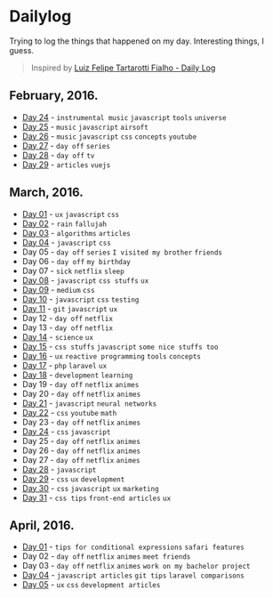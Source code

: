 # Dailylog

Trying to log the things that happened on my day. Interesting things, I guess.

> Inspired by [Luiz Felipe Tartarotti Fialho - Daily Log](https://github.com/LFeh/dailylog)

## February, 2016.

- [Day 24](logs/24-02-2016.md) - `instrumental music` `javascript` `tools` `universe`
- [Day 25](logs/25-02-2016.md) - `music` `javascript` `airsoft`
- [Day 26](logs/26-02-2016.md) - `music` `javascript` `css` `concepts` `youtube`
- [Day 27](logs/27-02-2016.md) - `day off` `series`
- [Day 28](logs/28-02-2016.md) - `day off` `tv`
- [Day 29](logs/29-02-2016.md) - `articles` `vuejs`

## March, 2016.

- [Day 01](logs/01-03-2016.md) - `ux` `javascript` `css`
- [Day 02](logs/02-03-2016.md) - `rain` `fallujah`
- [Day 03](logs/03-03-2016.md) - `algorithms` `articles`
- [Day 04](logs/04-03-2016.md) - `javascript` `css`
- Day 05 - `day off` `series` `I visited my brother` `friends`
- Day 06 - `day off` `my birthday`
- Day 07 - `sick` `netflix` `sleep`
- [Day 08](logs/08-03-2016.md) - `javascript` `css stuffs` `ux`
- [Day 09](logs/09-03-2016.md) - `medium` `css`
- [Day 10](logs/10-03-2016.md) - `javascript` `css` `testing`
- [Day 11](logs/11-03-2016.md) - `git` `javascript` `ux`
- Day 12 - `day off` `netflix`
- Day 13 - `day off` `netflix`
- [Day 14](logs/14-03-2016.md) - `science` `ux`
- [Day 15](logs/15-03-2016.md) - `css stuffs` `javascript` `some nice stuffs too`
- [Day 16](logs/16-03-2016.md) - `ux` `reactive programming` `tools` `concepts`
- [Day 17](logs/17-03-2016.md) - `php` `laravel` `ux`
- [Day 18](logs/18-03-2016.md) - `development` `learning`
- Day 19 - `day off` `netflix` `animes`
- Day 20 - `day off` `netflix` `animes`
- [Day 21](logs/21-03-2016.md) - `javascript` `neural networks`
- [Day 22](logs/22-03-2016.md) - `css` `youtube` `math`
- Day 23 - `day off` `netflix` `animes`
- [Day 24](logs/24-03-2016.md) - `css` `javascript`
- Day 25 - `day off` `netflix` `animes`
- Day 26 - `day off` `netflix` `animes`
- Day 27 - `day off` `netflix` `animes`
- [Day 28](logs/28-03-2016.md) - `javascript`
- [Day 29](logs/29-03-2016.md) - `css` `ux` `development`
- [Day 30](logs/30-03-2016.md) - `css` `javascript` `ux` `marketing`
- [Day 31](logs/31-03-2016.md) - `css tips` `front-end articles` `ux`

## April, 2016.

- [Day 01](logs/01-04-2016.md) - `tips for conditional expressions` `safari features`
- Day 02 - `day off` `netflix` `animes` `meet friends`
- Day 03 - `day off` `netflix` `animes` `work on my bachelor project`
- [Day 04](logs/04-04-2016.md) - `javascript articles` `git tips` `laravel comparisons`
- [Day 05](logs/05-04-2016.md) - `ux` `css` `development articles`